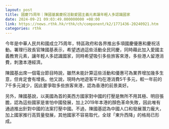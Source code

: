 ```yaml
---
layout: post
title: 國慶75周年｜陳國基冀慶祝活動愛國主義元素讓年輕人多認識國家
date: 2024-09-21 09:03:49.000000000 +08:00
link: https://news.rthk.hk/rthk/ch/component/k2/1771436-20240921.htm
categories: rthk
---
```


今年是中華人民共和國成立75周年，特區政府和各界推出多項國慶優惠和慶祝活動。署理行政長官陳國基表示，希望透過這些活動全民同慶，同時藉此加入愛國主義教育元素，讓年輕人多認識國家，同時希望吸引多些旅客來港，多些港人留港消費，刺激本港經濟。

陳國基出席一個電台節目時說，雖然未能計算這些活動和優惠可為業界增加幾多生意，但肯定會有增長。他又說，現時內地遊客平均在港消費5千多元，較一年前的7千多元減少，因此要爭取多些旅客來港，認為香港的前景美好。

另外，陳國基說，以美國為首的美西方國家對中國的打壓是無所不用其極、明目張膽，認為這些國家是害怕中國發展，加上2019年本港的顏色革命失敗，因此唯有通過推出針對中國的法案打壓中國。不過，陳國基認為中國人口和發展潛力龐大，加上國家推行高質量發展，其他國家不容易取代，全球「東升西降」的格局已形成。
